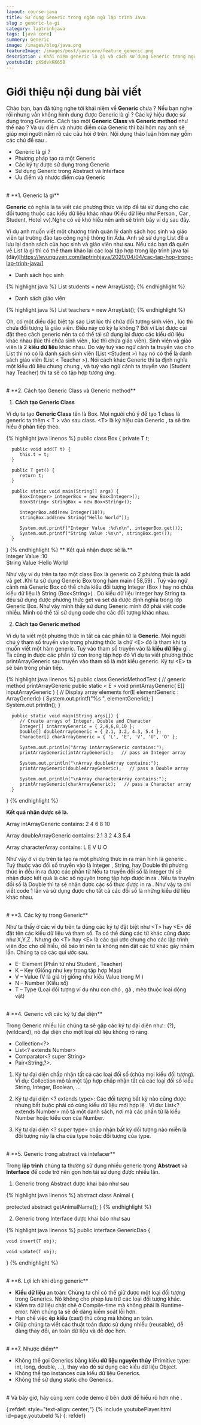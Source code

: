 ```yaml
---
layout: course-java
title: Sử dụng Generic trong ngôn ngữ lập trình Java
slug : generic-la-gi
category: laptrinhjava
tags: [java core]
summery: Generic
image: /images/blog/java.png
featureImage: /images/post/javacore/feature_generic.png
description : Khái niệm generic là gì và cách sử dụng Generic trong ngôn ngữ lập trình Java. Phương pháp tạo ra một Generic class và method. Hướng dẫn sử dụng Generic trong Abstract và Interface. Hiểu được ưu điểm và nhược điểm của generic.
youtubeId: pXSdvkKK658
---
```


# **Giới thiệu nội dung bài viết**

Chào bạn, bạn đã từng nghe tới khái niệm về <b>Generic</b> chưa ? Nếu bạn nghe rồi nhưng vẫn không hình dung được
Generic là gì ? Các ký hiệu được sử dụng trong Generic. Cách tạo một <b>Generic Class</b> và <b>Generic method</b> như thế nào ? Và ưu điểm và nhược
điểm của Generic thì bài hôm nay anh sẽ giúp mọi người nắm rõ các câu hỏi ở trên. Nội dụng thảo luận hôm nay gồm các chủ đề sau .

- Generic là gì ?
- Phương pháp tạo ra một Generic
- Các ký tự được sử dụng trong Generic
- Sử dụng Generic trong Abstract và Interface
- Ưu điểm và nhược điểm của Generic

<br>
# **1. Generic là gì**

<b>Generic</b> có nghĩa là ta viết các phương thức và lớp để tái sử dụng cho các đối tượng thuộc các kiểu dữ liệu khác nhau (Kiểu dữ liệu như Person , Car , Student, Hotel vv).Nghe có vẻ khó hiểu nên anh sẽ trình bày ví dụ sau đây.

Ví dụ anh muốn viết một chương trình quản lý danh sách  học sinh và giáo viên tại trường đào tạo
công nghệ thông tin Ada. Anh sẽ sử dụng List để a lưu lại danh sách của học sinh và giáo viên như sau. Nếu các bạn đã quên về List là gì thì có thể tham khảo lại các loại tập hợp trong lập trình java tại (đây)[https://levunguyen.com/laptrinhjava/2020/04/04/cac-tap-hop-trong-lap-trinh-java/]

- Danh sách học sinh

{% highlight java  %}
List<Student> students = new ArrayList<Student>();
{% endhighlight %}

- Danh sách giáo viên

{% highlight java  %}
List<Teacher> teachers = new ArrayList<Teacher>();
{% endhighlight %}

Oh, có một điều đặc biệt tại sao List lúc thì chứa đối tượng sinh viên , lúc thì chứa đối tượng là giáo viên. Điều này có kỳ lạ không ?
Bởi vì List được cài đặt theo cách generic nên ta có thể tái sử dụng lại được các kiểu dữ liệu khác nhau  (lúc thì chứa sinh viên , lúc thì chứa giáo viên). Sinh viên và giáo viên
là 2 <b>kiểu dữ liệu</b> khác nhau. Do vậy tuỳ vào ngữ cảnh ta truyền vào cho List thì nó có là danh sách sinh viên (List \<Student \>) hay nó có thể là danh sách giáo viên  (List \< Teacher \>).
Nói cách khác Generic thì ta định nghĩa một kiểu dữ liệu chung chung , và tuỳ vào ngữ cảnh ta truyền vào (Student hay Teacher) thì ta sẽ có tập hợp tương ứng.

<br>
# **2. Cách tạo Generic Class và Generic method**

1. **Cách tạo Generic Class**

Ví dụ ta tạo <b>Generic Class</b> tên là  Box. Mọi người chú ý để tạo 1 class là generic ta thêm \< T \> vào sau class. \<T\> là ký hiệu của Generic , ta sẽ tìm hiểu ở phần tiếp theo.

   {% highlight java linenos %}
   public class Box<T> {
      private T t;

      public void add(T t) {
         this.t = t;
      }

      public T get() {
         return t;
      }

      public static void main(String[] args) {
         Box<Integer> integerBox = new Box<Integer>();
         Box<String> stringBox = new Box<String>();

         integerBox.add(new Integer(10));
         stringBox.add(new String("Hello World"));

         System.out.printf("Integer Value :%d\n\n", integerBox.get());
         System.out.printf("String Value :%s\n", stringBox.get());
      }
   }
   {% endhighlight %}
  ** Kết quả nhận được sẽ là.** <br>
   Integer Value :10 <br>
   String Value :Hello World <br>

Như vậy ví dụ trên ta tạo một class Box là generic có 2 phương thức là add và get .Khi ta sử dụng Generic Box trong hàm main ( 58,59)  . Tuỳ vào ngữ cảnh mà Generic Box  có thể chứa kiểu đối tượng Integer (Box<Integer> ) hay nó
chứa kiểu dữ liệu là String (Box\<String\>) . Dù kiểu dữ liệu Integer hay String ta đều sử dụng được phương thức get và set đã được định nghỉa trong lớp Generic Box. Như vậy mình thấy
sử dụng Generic mình đỡ phải viết code nhiều. Mình có thể tái sử dụng code cho các đối tượng khác nhau.

2. **Cách tạo Generic method**

Ví dụ ta viết một phương thức in tất cả các phần tử là <b>Generic</b>. Mọi người chú ý tham số truyền vào trong phương thức là chữ \<E\> đó là tham khi ta muốn viết một hàm generic.
Tuỳ vào tham số truyền vào là <b>kiểu dữ liệu</b> gì . Ta cũng in được các phần tử con trong tập hợp đó
   Ví dụ ta viết phương thức printArrayGeneric sau truyền vào tham số là một kiểu generic. Ký tự \<E\> ta sẽ bàn trong phần tiếp.

   {% highlight java linenos %}
   public class GenericMethodTest {
      // generic method printArrayGeneric
      public static < E > void printArrayGeneric( E[] inputArrayGeneric ) {
         // Display array elements
         for(E elementGeneric : ArrayGeneric) {
            System.out.printf("%s ", elementGeneric);
         }
         System.out.println();
      }

      public static void main(String args[]) {
         // Create arrays of Integer, Double and Character
         Integer[] intArrayGeneric = { 2,4,6,8,10 };
         Double[] doubleArrayGeneric = { 2.1, 3.2, 4.3, 5.4 };
         Character[] charArrayGeneric = { 'L', 'E', 'V', 'U', 'O' };

         System.out.println("Array intArrayGeneric contains:");
         printArrayGeneric(intArrayGeneric);   // pass an Integer array

         System.out.println("\nArray doubleArray contains:");
         printArrayGeneric(doubleArrayGeneric);   // pass a Double array

         System.out.println("\nArray characterArray contains:");
         printArrayGeneric(charArrayGeneric);   // pass a Character array
      }
   }
   {% endhighlight %}

 **Kết quả nhận được sẽ là.** <br>

   Array intArrayGeneric contains:
   2 4 6 8 10

   Array doubleArrayGeneric contains:
   2.1 3.2 4.3 5.4

   Array characterArray contains:
   L E V U O

Như vậy ở ví dụ trên ta tạo ra một phương thức in ra màn hình là generic . Tuỳ thuộc vào đối số truyền vào là Integer , String, hay Double thì phương thức in đều in ra được các phần tử
Nếu ta truyền  đối số là Integer thì sẽ nhận được kết quả là các số nguyên trong tập hợp được in ra  . Nếu ta truyền đối số là  Double thì ta sẽ nhận được các số thực được in ra . Như vậy ta chỉ viết code 1 lần và sử dụng được cho tất
cả các đối số là những kiểu dữ liệu khác nhau.

<br>
# **3. Các ký tự trong Generic**

Như ta thấy ở các ví dụ trên ta dùng các ký tự đặt biệt như \<T\> hay \<E\> để đặt tên các kiểu dữ liệu và tham số. Ta có thể dùng các từ khác cũng được như X,Y,Z . Nhưng do  \<T\> hay \<E\>
là các qui ước chung cho các lập trình viên đọc cho dể hiểu, dể bảo trì nên ta không nên đặt các từ khác gây nhầm lẫn. Chúng ta có các qui ước sau.
+ E- Element (Phần tử như Student , Teacher)
+ K – Key (Giống như key trong tập hợp Map)
+ V – Value (V là giá trị giống như kiểu Value trong M )
+ N – Number (Kiểu số)
+ T – Type (Loại đối tượng ví dụ như con chó , gà , mèo thuộc loại động vật)

<br>
# **4. Generic với các ký tự đại diện**

Trong Generic nhiều lúc chúng ta sẽ gặp các ký tự đại diên như : (?),(wildcard), nó đại diện cho một loại dữ liệu không rõ ràng.


- Collection<?>
- List<? extends Number>
- Comparator<? super String>
- Pair<String,?>.

1. Ký tự đại diện <?> chấp nhận tất cả các loại đối số (chứa mọi kiểu đối tượng).
Ví dụ: Collection<?> mô tả một tập hợp chấp nhận tất cả các loại đối số kiểu String, Integer, Boolean, …

2. Ký tự đại diện <? extends type>: Các đối tượng bất kỳ nào cũng được nhưng bắt buộc phải có cùng kiểu dữ liệu mới hợp lệ .
Ví dụ: List<? extends Number> mô tả một danh sách, nơi mà các phần tử là kiểu Number hoặc kiểu con của Number.

3. Ký tự đại diện <? super type> chấp nhận bất ký đối tượng nào miễn là đối tượng này là cha của type hoặc đối tượng của type.


<br>
# **5. Generic trong abstract và intefacer**

Trong <b>lập trình</b> chúng ta thường sử dụng nhiều generic trong <b>Abstract</b> và <b>Interface</b> để code trở nên gọn hơn tái sử dụng được  nhiều lần.

1. Generic trong Abstract được khai báo như sau

{% highlight java linenos %}
abstract class Animal<T> {

protected abstract <T> getAnimalName();
}
{% endhighlight %}

2. Generic trong Interface được khai báo như sau

{% highlight java linenos %}
public interface GenericDao<T> {

    void insert(T obj);

    void update(T obj);

}
{% endhighlight %}

<br>
# **6. Lợi ích khi dùng generic**

- <b>Kiểu dữ liệu</b> an toàn: Chúng ta chỉ có thể giữ được một loại đối tượng trong Generics. Nó không cho phép lưu trữ các loại đối tượng khác.
- Kiểm tra dữ liệu chặt chẽ ở Compile-time mà không phải là Runtime-error. Nên chúng ta sẽ dễ dàng kiểm soát lỗi hơn.
- Hạn chế việc <b>ép kiểu</b> (cast) thủ công mà không an toàn.
- Giúp chúng ta viết các thuật toán được sử dụng nhiều (reusable), dễ dàng thay đổi, an toàn dữ liệu và dễ đọc hơn.


<br>
# **7. Nhược điểm**

- Không thể gọi Generics bằng kiểu <b>dữ liệu nguyên thủy</b> (Primitive type: int, long, double, …), thay vào đó sử dụng các kiểu dữ liệu Object.
- Không thể tạo instances của kiểu dữ liệu Generics.
- Không thể sử dụng static cho Generics.

<br>
# Và bây giờ, hãy cùng xem code demo ở bên dưới để hiểu rõ hơn nhé .

{:refdef: style="text-align: center;"}
{% include youtubePlayer.html id=page.youtubeId %}
{: refdef}
